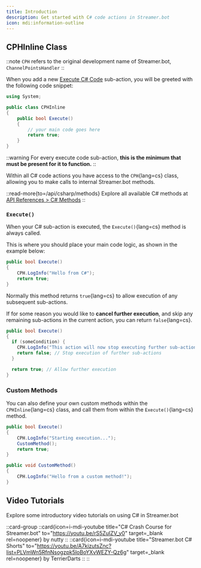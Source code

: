 ```yaml
---
title: Introduction
description: Get started with C# code actions in Streamer.bot
icon: mdi:information-outline
---
```


## CPHInline Class

::note
`CPH` refers to the original development name of Streamer.bot, `ChannelPointsHandler`
::

When you add a new [Execute C# Code](/api/sub-actions/core/csharp/execute-csharp-code) sub-action, you will be greeted with the following code snippet:

```cs
using System;

public class CPHInline
{
    public bool Execute()
    {
        // your main code goes here
        return true;
    }
}
```

::warning
For every execute code sub-action, **this is the minimum that must be present for it to function.**
::

Within all C# code actions you have access to the `CPH`{lang=cs} class, allowing you to make calls to internal Streamer.bot methods.

::read-more{to=/api/csharp/methods}
Explore all available C# methods at [API References > C# Methods](/api/csharp/methods)
::

### `Execute()`

When your C# sub-action is executed, the `Execute()`{lang=cs} method is always called.

This is where you should place your main code logic, as shown in the example below:


```cs [Example.cs]
public bool Execute()
{
    CPH.LogInfo("Hello from C#");
    return true;
}
```

Normally this method returns `true`{lang=cs} to allow execution of any subsequent sub-actions.

If for some reason you would like to **cancel further execution**, and skip any remaining sub-actions in the current action, you can return `false`{lang=cs}.

```cs [Example.cs]
public bool Execute()
{
  if (someCondition) {
    CPH.LogInfo("This action will now stop executing further sub-actions.");
    return false; // Stop execution of further sub-actions
  }

  return true; // Allow further execution
}
```

### Custom Methods
You can also define your own custom methods within the `CPHInline`{lang=cs} class, and call them from within the `Execute()`{lang=cs} method.

```cs [Example.cs]
public bool Execute()
{
    CPH.LogInfo("Starting execution...");
    CustomMethod();
    return true;
}

public void CustomMethod()
{
    CPH.LogInfo("Hello from a custom method!");
}
```

## Video Tutorials
Explore some introductory video tutorials on using C# in Streamer.bot

::card-group
  ::card{icon=i-mdi-youtube title="C# Crash Course for Streamer.bot" to="https://youtu.be/rS5ZuIZV_y0" target=_blank rel=noopener}
  by nutty
  ::
  ::card{icon=i-mdi-youtube title="Streamer.bot C# Shorts" to="https://youtu.be/A7kizutsZnc?list=PLVmWn5RfnNsogzpk5loBoYXvWEZY-Qz6g" target=_blank rel=noopener}
  by TerrierDarts
  ::
::
